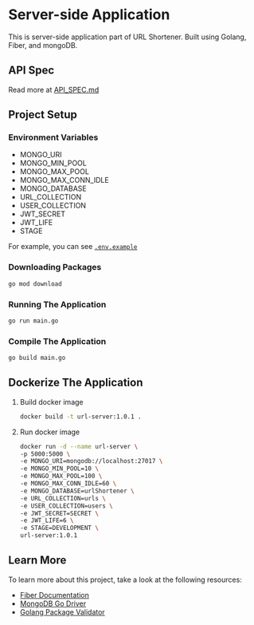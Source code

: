# Server-side Application

This is server-side application part of URL Shortener. Built using Golang, Fiber, and mongoDB.

## API Spec

Read more at [API_SPEC.md](./API_SPEC.md)

## Project Setup

### Environment Variables

- MONGO_URI
- MONGO_MIN_POOL
- MONGO_MAX_POOL
- MONGO_MAX_CONN_IDLE
- MONGO_DATABASE
- URL_COLLECTION
- USER_COLLECTION
- JWT_SECRET
- JWT_LIFE
- STAGE

For example, you can see [`.env.example`](.env.example)

### Downloading Packages

```bash
go mod download
```

### Running The Application

```bash
go run main.go
```

### Compile The Application

```bash
go build main.go
```

## Dockerize The Application

1.  Build docker image
    ```bash
    docker build -t url-server:1.0.1 .
    ```
2.  Run docker image
    ```bash
    docker run -d --name url-server \
    -p 5000:5000 \
    -e MONGO_URI=mongodb://localhost:27017 \
    -e MONGO_MIN_POOL=10 \
    -e MONGO_MAX_POOL=100 \
    -e MONGO_MAX_CONN_IDLE=60 \
    -e MONGO_DATABASE=urlShortener \
    -e URL_COLLECTION=urls \
    -e USER_COLLECTION=users \
    -e JWT_SECRET=SECRET \
    -e JWT_LIFE=6 \
    -e STAGE=DEVELOPMENT \
    url-server:1.0.1
    ```

## Learn More

To learn more about this project, take a look at the following resources:

- [Fiber Documentation](https://docs.gofiber.io/)
- [MongoDB Go Driver](https://github.com/mongodb/mongo-go-driver)
- [Golang Package Validator](https://github.com/go-playground/validator)
